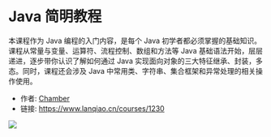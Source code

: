 # Java 简明教程

本课程作为 Java 编程的入门内容，是每个 Java 初学者都必须掌握的基础知识。课程从常量与变量、运算符、流程控制、数组和方法等 Java 基础语法开始，层层递进，逐步带你认识了解如何通过 Java 实现面向对象的三大特征继承、封装，多态。同时，课程还会涉及 Java 中常用类、字符串、集合框架和异常处理的相关操作使用。

- 作者: [Chamber](https://www.lanqiao.cn/users/441493/)
- 链接: https://www.lanqiao.cn/courses/1230

![](https://doc.shiyanlou.com/courses/byscript-20211222-1640137044945)
